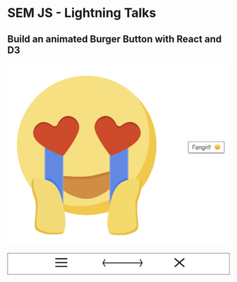 # SEM JS - Lightning Talks
## Build an animated Burger Button with React and D3

![Fangirl D3 and React Page Example](https://raw.githubusercontent.com/larryschirmer/SEMJS-lightningtalks-D3React/master/tease.png)

![Burger Button D3 and React Page Example](https://raw.githubusercontent.com/larryschirmer/SEMJS-lightningtalks-D3React/master/Bugger%20Button%20Transition.png)
